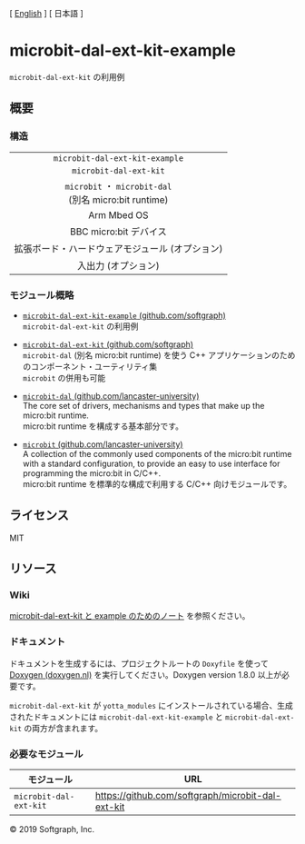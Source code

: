 [ [English](README.md) ] [ 日本語 ]

# microbit-dal-ext-kit-example

`microbit-dal-ext-kit` の利用例

## 概要

### 構造

<table>
	<tr><td align="center">
<code>microbit-dal-ext-kit-example</code>
	</td></tr>
	<tr><td align="center">
<code>microbit-dal-ext-kit</code>
	</td></tr>
	<tr><td align="center">
<code>microbit</code>
・
<code>microbit-dal</code>
	<br>
(別名 micro:bit runtime)
	</td></tr>
	<tr><td align="center">
Arm Mbed OS
	</td></tr>
	<tr><td align="center">
BBC micro:bit デバイス
	</td></tr>
	<tr><td align="center">
拡張ボード・ハードウェアモジュール (オプション)
	</td></tr>
	<tr><td align="center">
入出力 (オプション)
	</td></tr>
	</table>

### モジュール概略

+ [`microbit-dal-ext-kit-example` (github.com/softgraph)](https://github.com/softgraph/microbit-dal-ext-kit-example)  
`microbit-dal-ext-kit` の利用例

+ [`microbit-dal-ext-kit` (github.com/softgraph)](https://github.com/softgraph/microbit-dal-ext-kit)  
`microbit-dal` (別名 micro:bit runtime) を使う C++ アプリケーションのためのコンポーネント・ユーティリティ集  
`microbit` の併用も可能

+ [`microbit-dal` (github.com/lancaster-university)](https://github.com/lancaster-university/microbit-dal)  
The core set of drivers, mechanisms and types that make up the micro:bit runtime.  
micro:bit runtime を構成する基本部分です。

+ [`microbit` (github.com/lancaster-university)](https://github.com/lancaster-university/microbit)  
A collection of the commonly used components of the micro:bit runtime with a standard configuration, to provide an easy to use interface for programming the micro:bit in C/C++.  
micro:bit runtime を標準的な構成で利用する C/C++ 向けモジュールです。

## ライセンス

MIT

## リソース

### Wiki

[microbit-dal-ext-kit と example のためのノート](https://github.com/softgraph/microbit-dal-ext-kit-example/wiki/Home-(ja)) を参照ください。

### ドキュメント

ドキュメントを生成するには、プロジェクトルートの `Doxyfile` を使って [Doxygen (doxygen.nl)](http://www.doxygen.nl/download.html#latestsrc) を実行してください。Doxygen version 1.8.0 以上が必要です。

`microbit-dal-ext-kit` が `yotta_modules` にインストールされている場合、生成されたドキュメントには `microbit-dal-ext-kit-example` と `microbit-dal-ext-kit` の両方が含まれます。

### 必要なモジュール

モジュール               | URL
---------------------- | ---
`microbit-dal-ext-kit` | <https://github.com/softgraph/microbit-dal-ext-kit>

© 2019 Softgraph, Inc.
